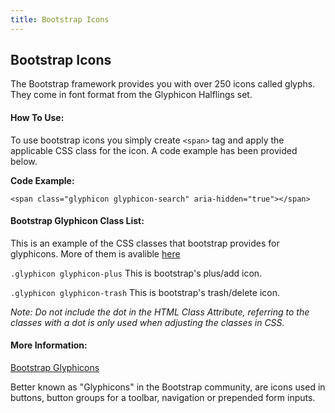 ```yaml
---
title: Bootstrap Icons
---
```

## Bootstrap Icons

The Bootstrap framework provides you with over 250 icons called glyphs. They come in font format from the Glyphicon Halflings set.

#### How To Use:

To use bootstrap icons you simply create `<span>` tag and apply the applicable CSS class for the icon. A code example has been provided below.

**Code Example:**

`<span class="glyphicon glyphicon-search" aria-hidden="true"></span>`

<span class="glyphicon glyphicon-search" aria-hidden="true"></span>

#### Bootstrap Glyphicon Class List:
This is an example of the CSS classes that bootstrap provides for glyphicons. More of them is avalible <a href='https://getbootstrap.com/docs/3.3/components/#glyphicons' target='_blank' rel='nofollow'>here</a>

`.glyphicon glyphicon-plus` This is bootstrap's plus/add icon.

<span class="glyphicon glyphicon-plus" aria-hidden="true"></span>

`.glyphicon glyphicon-trash` This is bootstrap's trash/delete icon.

<span class="glyphicon glyphicon-trash" aria-hidden="true"></span>

_Note: Do not include the dot in the HTML Class Attribute, referring to the classes with a dot is only used when adjusting the classes in CSS._

#### More Information:
<a href='https://getbootstrap.com/docs/3.3/components/#glyphicons' target='_blank' rel='nofollow'>Bootstrap Glyphicons</a>

Better known as "Glyphicons" in the Bootstrap community, are icons used in buttons, button groups for a toolbar, navigation or prepended form inputs.
